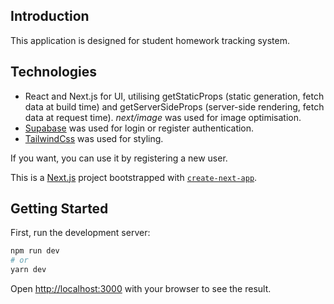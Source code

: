 ## Introduction

This application is designed for student homework tracking system.

## Technologies
- React and Next.js for UI, utilising getStaticProps (static generation, fetch data at build time) and getServerSideProps (server-side rendering, fetch data at request time). _next/image_ was used for image optimisation.
- [Supabase](https://supabase.io) was used for login or register authentication.
- [TailwindCss](https://tailwindcss.com) was used for styling.

If you want, you can use it by registering a new user. 

This is a [Next.js](https://nextjs.org/) project bootstrapped with [`create-next-app`](https://github.com/vercel/next.js/tree/canary/packages/create-next-app).

## Getting Started

First, run the development server:

```bash
npm run dev
# or
yarn dev
```

Open [http://localhost:3000](http://localhost:3000) with your browser to see the result.


